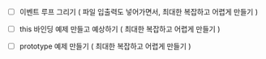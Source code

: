 
- [ ] 이벤트 루프 그리기 ( 파일 입출력도 넣어가면서, 최대한 복잡하고 어렵게 만들기 )
- [ ] this 바인딩 예제 만들고 예상하기 ( 최대한 복잡하고 어렵게 만들기 )
- [ ] prototype 예제 만들기 ( 최대한 복잡하고 어렵게 만들기 )




